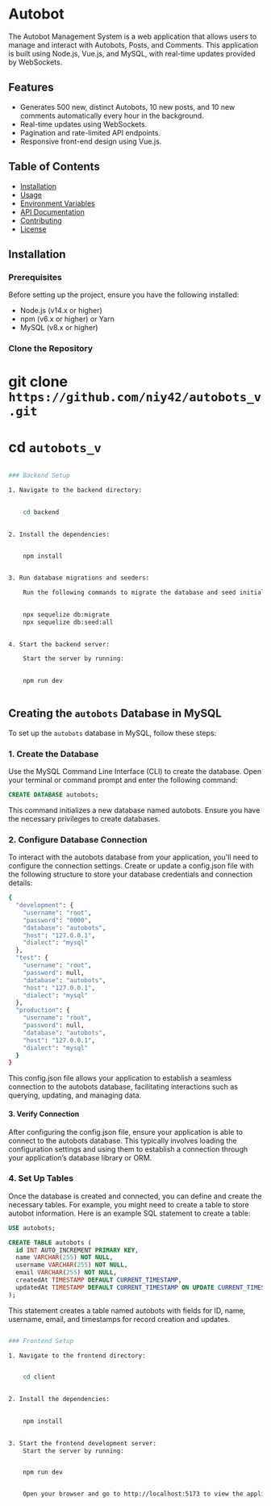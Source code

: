# Autobot

The Autobot Management System is a web application that allows users to manage and interact with Autobots, Posts, and Comments. This application is built using Node.js, Vue.js, and MySQL, with real-time updates provided by WebSockets.

## Features

- Generates 500 new, distinct Autobots, 10 new posts, and 10 new comments automatically every hour in the background.
- Real-time updates using WebSockets.
- Pagination and rate-limited API endpoints.
- Responsive front-end design using Vue.js.

## Table of Contents

- [Installation](#installation)
- [Usage](#usage)
- [Environment Variables](#environment-variables)
- [API Documentation](#api-documentation)
- [Contributing](#contributing)
- [License](#license)

## Installation

### Prerequisites

Before setting up the project, ensure you have the following installed:

- Node.js (v14.x or higher)
- npm (v6.x or higher) or Yarn
- MySQL (v8.x or higher)

### Clone the Repository


# git clone `https://github.com/niy42/autobots_v.git` 
# cd `autobots_v`

```bash

### Backend Setup

1. Navigate to the backend directory:

    
    cd backend
    

2. Install the dependencies:


    npm install
   

3. Run database migrations and seeders:

    Run the following commands to migrate the database and seed initial data:

    
    npx sequelize db:migrate
    npx sequelize db:seed:all
 

4. Start the backend server:

    Start the server by running:

   
    npm run dev
 
```
## **Creating the `autobots` Database in MySQL**

To set up the `autobots` database in MySQL, follow these steps:

### 1. Create the Database

Use the MySQL Command Line Interface (CLI) to create the database. Open your terminal or command prompt and enter the following command:

```sql
CREATE DATABASE autobots;
```
This command initializes a new database named autobots. Ensure you have the necessary privileges to create databases.

### 2. Configure Database Connection
To interact with the autobots database from your application, you'll need to configure the connection settings. Create or update a config.json file with the following structure to store your database credentials and connection details:

```bash
{
  "development": {
    "username": "root",
    "password": "0000",
    "database": "autobots",
    "host": "127.0.0.1",
    "dialect": "mysql"
  },
  "test": {
    "username": "root",
    "password": null,
    "database": "autobots",
    "host": "127.0.0.1",
    "dialect": "mysql"
  },
  "production": {
    "username": "root",
    "password": null,
    "database": "autobots",
    "host": "127.0.0.1",
    "dialect": "mysql"
  }
}

```
This config.json file allows your application to establish a seamless connection to the autobots database, facilitating interactions such as querying, updating, and managing data.

#### 3. Verify Connection
After configuring the config.json file, ensure your application is able to connect to the autobots database. This typically involves loading the configuration settings and using them to establish a connection through your application’s database library or ORM.

### 4. Set Up Tables
Once the database is created and connected, you can define and create the necessary tables. For example, you might need to create a table to store autobot information. Here is an example SQL statement to create a table:

```sql
USE autobots;

CREATE TABLE autobots (
  id INT AUTO_INCREMENT PRIMARY KEY,
  name VARCHAR(255) NOT NULL,
  username VARCHAR(255) NOT NULL,
  email VARCHAR(255) NOT NULL,
  createdAt TIMESTAMP DEFAULT CURRENT_TIMESTAMP,
  updatedAt TIMESTAMP DEFAULT CURRENT_TIMESTAMP ON UPDATE CURRENT_TIMESTAMP
);
```
This statement creates a table named autobots with fields for ID, name, username, email, and timestamps for record creation and updates.

```bash

### Frontend Setup

1. Navigate to the frontend directory:


    cd client
    

2. Install the dependencies:

    
    npm install
    

3. Start the frontend development server:
    Start the server by running:


    npm run dev


    Open your browser and go to http://localhost:5173 to view the application.
    
```